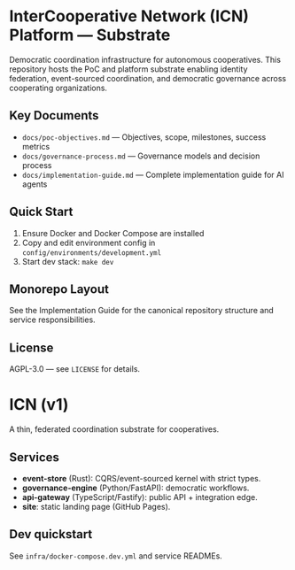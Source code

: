 # InterCooperative Network (ICN) Platform — Substrate

Democratic coordination infrastructure for autonomous cooperatives. This repository hosts the PoC and platform substrate enabling identity federation, event-sourced coordination, and democratic governance across cooperating organizations.

## Key Documents
- `docs/poc-objectives.md` — Objectives, scope, milestones, success metrics
- `docs/governance-process.md` — Governance models and decision process
- `docs/implementation-guide.md` — Complete implementation guide for AI agents

## Quick Start
1. Ensure Docker and Docker Compose are installed
2. Copy and edit environment config in `config/environments/development.yml`
3. Start dev stack: `make dev`

## Monorepo Layout
See the Implementation Guide for the canonical repository structure and service responsibilities.

## License
AGPL-3.0 — see `LICENSE` for details.

# ICN (v1)
A thin, federated coordination substrate for cooperatives.

## Services
- **event-store** (Rust): CQRS/event-sourced kernel with strict types.
- **governance-engine** (Python/FastAPI): democratic workflows.
- **api-gateway** (TypeScript/Fastify): public API + integration edge.
- **site**: static landing page (GitHub Pages).

## Dev quickstart
See `infra/docker-compose.dev.yml` and service READMEs.
